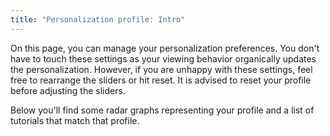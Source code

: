 ```yaml
---
title: "Personalization profile: Intro"
---
```

<le-title lines="Turbo personalization" as="h1"></le-title>

<section class="max-w-3xl text-xl">
<p>On this page, you can manage your personalization preferences. You don't have to touch these settings as your viewing behavior organically updates the personalization. However, if you are unhappy with these settings, feel free to rearrange the sliders or hit reset. It is advised to reset your profile before adjusting the sliders.</p>
<p>Below you'll find some radar graphs representing your profile and a list of tutorials that match that profile.</p>
</section>
